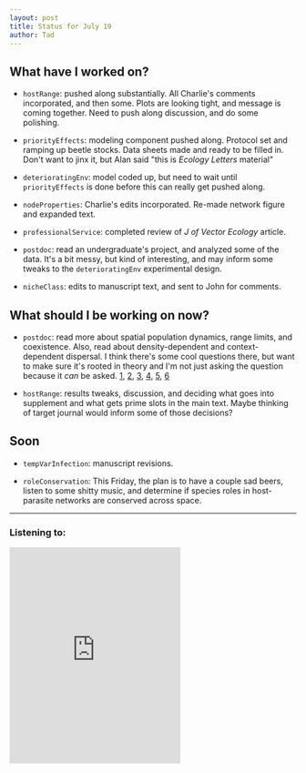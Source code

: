 ```yaml
---
layout: post
title: Status for July 19
author: Tad
---
```


## What have I worked on?

* `hostRange`: pushed along substantially. All Charlie's comments incorporated, and then some. Plots are looking tight, and message is coming together. Need to push along discussion, and do some polishing.

* `priorityEffects`: modeling component pushed along. Protocol set and ramping up beetle stocks. Data sheets made and ready to be filled in. Don't want to jinx it, but Alan said "this is _Ecology Letters_ material"

* `deterioratingEnv`: model coded up, but need to wait until `priorityEffects` is done before this can really get pushed along.

* `nodeProperties`: Charlie's edits incorporated. Re-made network figure and expanded text.

* `professionalService`: completed review of _J of Vector Ecology_ article.

* `postdoc`: read an undergraduate's project, and analyzed some of the data. It's a bit messy, but kind of interesting, and may inform some tweaks to the `deterioratingEnv` experimental design.

* `nicheClass`: edits to manuscript text, and sent to John for comments.


## What should I be working on now?

* `postdoc`: read more about spatial population dynamics, range limits, and coexistence. Also, read about density-dependent and context-dependent dispersal. I think there's some cool questions there, but want to make sure it's rooted in theory and I'm not just asking the question because it _can_ be asked. [1](http://www.math.purdue.edu/~zfeng/ref/keymer00.pdf), [2](http://onlinelibrary.wiley.com/doi/10.1890/14-0044.1/full), [3](http://www.sciencedirect.com/science/article/pii/0040580982900235), [4](http://link.springer.com/article/10.1007/BF00277664),
[5](http://www.sciencedirect.com/science/article/pii/0022519380900119), [6](http://onlinelibrary.wiley.com/doi/10.1111/gcb.13107/full)


* `hostRange`: results tweaks, discussion, and deciding what goes into supplement and what gets prime slots in the main text. Maybe thinking of target journal would inform some of those decisions?


## Soon

* `tempVarInfection`: manuscript revisions.

* `roleConservation`:  This Friday, the plan is to have a couple sad beers, listen to some shitty music, and determine if species roles in host-parasite networks are conserved across space.




---

### Listening to:
<iframe src="https://embed.spotify.com/?uri=spotify%3Atrack%3A33xh6sgYhga7iQ7HARN7V6" width="300" height="380" frameborder="0" allowtransparency="true"></iframe>
 <i class='fa fa-code' style='color:pink'></i>
